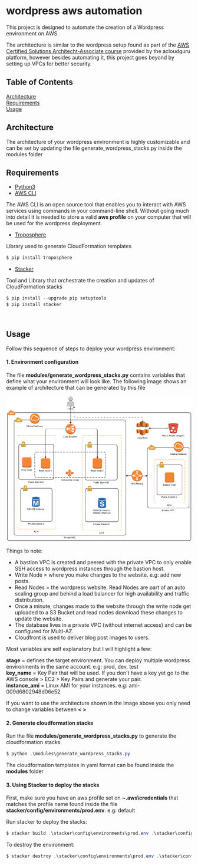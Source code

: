 # wordpress aws automation

This project is designed to automate the creation of a Wordpress environment on AWS.

The architecture is similar to the wordpress setup found as part of the [AWS Certified Solutions Architecht-Associate course](https://acloud.guru/learn/aws-certified-solutions-architect-associate) provided by the acloudguru platform, however besides automating it, this project goes beyond by setting up VPCs for better security.

## Table of Contents  
[Architecture](#architecture)  
[Requirements](#requirements)  
[Usage](#Usage)  
<a name="architecture"/>
## Architecture

The architecture of your wordpress environment is highly customizable and can be set by updating the file generate_wordpress_stacks.py inside the modules folder
&nbsp;<a name="requirements"/>
## Requirements
* [Python3](https://www.python.org/downloads/)  
* [AWS CLI](https://docs.aws.amazon.com/cli/latest/userguide/cli-chap-welcome.html)  

The AWS CLI is an open source tool that enables you to interact with AWS services using commands in your command-line shell. Without going much into detail it is needed to store a valid **aws profile** on your computer that will be used for the wordpress deployment.

* [Troposphere](https://github.com/cloudtools/troposphere)  

Library used to generate CloudFormation templates
```powershell
$ pip install troposphere
```
* [Stacker](https://github.com/cloudtools/stacker)  

Tool and Library that orchestrate the creation and updates of CloudFormation stacks
```powershell
$ pip install --upgrade pip setuptools
$ pip install stacker
```
&nbsp;<a name="usage"/>
## Usage

Follow this sequence of steps to deploy your wordpress environment:

#### 1. Environment configuration


The file **modules/generate_wordpress_stacks.py** contains variables that define what your environment will look like. The following image shows an example of architecture that can be generated by this file

![ArchitectureImage](architectureimage/architecture.png)

Things to note:

* A bastion VPC is created and peered with the private VPC to only enable SSH access to wordpress instances through the bastion host.
* Write Node = where you make changes to the website. e.g: add new posts.
* Read Nodes = the wordpress website. Read Nodes are part of an auto scaling group and behind a load balancer for high availability and traffic distribution.
* Once a minute, changes made to the website through the write node get uploaded to a S3 Bucket and read nodes download these changes to update the website.
* The database lives in a private VPC (without internet access) and can be configured for Multi-AZ.
* Cloudfront is used to deliver blog post images to users.


Most variables are self explanatory but I will highlight a few:

**stage** = defines the target environment. You can deploy multiple wordpress environments in the same account. e.g: prod, dev, test  
**key_name** = Key Pair that will be used. If you don't have a key yet go to the AWS console > EC2 > Key Pairs and generate your pair.  
**instance_ami** = Linux AMI for your instances. e.g: ami-009d6802948d06e52  

If you want to use the architecture shown in the image above you only need to change variables between **< >**


#### 2. Generate cloudformation stacks

Run the file **modules/generate_wordpress_stacks.py** to generate the cloudformation stacks.

```powershell
$ python .\modules\generate_wordpress_stacks.py
```

The cloudformation templates in yaml format can be found inside the **modules** folder

#### 3. Using Stacker to deploy the stacks

First, make sure you have an aws profile set on **~\.aws\credentials** that matches the profile name found inside the file **stacker/config/environments/prod.env**. e.g: default

Run stacker to deploy the stacks:  
```powershell
$ stacker build .\stacker\config\environments\prod.env .\stacker\config\config.yaml
```

To destroy the environment:
```powershell
$ stacker destroy .\stacker\config\environments\prod.env .\stacker\config\config.yaml --force
```

